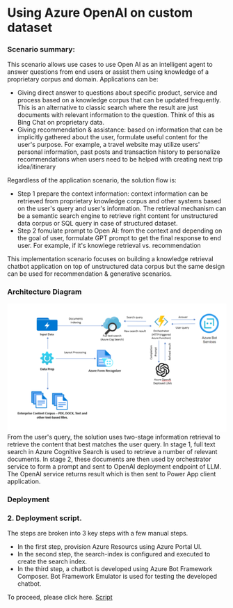 # Using Azure OpenAI on custom dataset
### Scenario summary:

This scenario allows use cases to use Open AI as an intelligent agent to answer questions from end users or assist them using knowledge of a proprietary corpus and domain.
Applications can be: 
- Giving direct answer to questions about specific product, service and process based on a knowledge corpus that can be updated frequently. This is an alternative to classic search where the result are just documents with relevant information to the question. Think of this as Bing Chat on proprietary data.
- Giving recommendation & assistance: based on information that can be implicitly gathered about the user, formulate useful content for the user's purpose. For example, a travel website may utilize users' personal information, past posts and transaction history to personalize recommendations when users need to be helped with creating next trip idea/itinerary

Regardless of the application scenario, the solution flow is:
- Step 1 prepare the context information: context information can be retrieved from proprietary knowledge corpus and other systems based on the user's query and user's information. The retrieval mechanism can be a semantic search engine to retrieve right content for unstructured data corpus or SQL query in case of structured dataset.
- Step 2 fomulate prompt to Open AI: from the context and depending on the goal of user, formulate GPT prompt to get the final response to end user. For example, if it's knowlege retrieval vs. recommendation

This implementation scenario focuses on building a knowledge retrieval chatbot application on top of unstructured data corpus but the same design can be used for recommendation & generative scenarios.

### Architecture Diagram
![OpenAI on custom dataset](../../labs/Lab_3_bot_chatWithDocuments/Images/lab3_image1_architecture.png)
From the user's query, the solution uses two-stage information retrieval to retrieve the content that best matches the user query. 
In stage 1, full text search in Azure Cognitive Search is used to retrieve a number of relevant documents. In stage 2, these documents are then used by orchestrator service to form a prompt and sent to OpenAI deployment endpoint of LLM. The OpenAI service returns result which is then sent to Power App client application.
### Deployment


### 2. Deployment script.

The steps are broken into 3 key steps with a few manual steps.
- In the first step, provision Azure Resourcs using Azure Portal UI.
- In the second step, the search-index is configured and executed to create the search index.
- In the third step, a chatbot is developed using Azure Bot Framework Composer. Bot Framework Emulator is used for testing the developed chatbot.

To proceed, please click here. [Script](Script.md)




